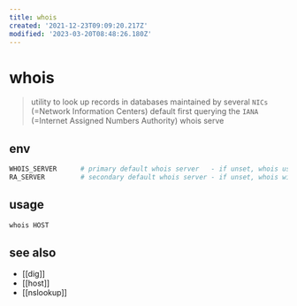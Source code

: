 ```yaml
---
title: whois
created: '2021-12-23T09:09:20.217Z'
modified: '2023-03-20T08:48:26.180Z'
---
```


# whois

> utility to look up records in databases maintained by several `NICs` (=Network Information Centers)
> default first querying the `IANA` (=Internet Assigned Numbers Authority) whois serve

## env

```sh
WHOIS_SERVER      # primary default whois server   - if unset, whois uses RA_SERVER
RA_SERVER         # secondary default whois server - if unset, whois will use whois.iana.org
```

## usage

```sh
whois HOST
```

## see also

- [[dig]]
- [[host]]
- [[nslookup]]
